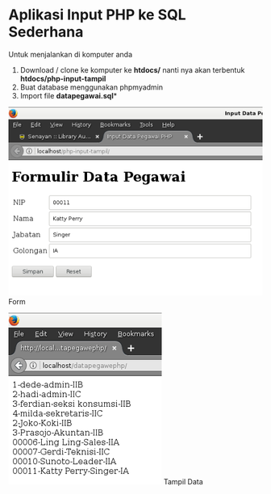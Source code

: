 Aplikasi Input PHP ke SQL Sederhana
===
Untuk menjalankan di komputer anda
1. Download / clone ke komputer ke **htdocs/** nanti nya akan terbentuk **htdocs/php-input-tampil**
2. Buat database menggunakan phpmyadmin
3. Import file **datapegawai.sql***

![gambar](img/1.png)
Form

![gambar](img/2.png)
Tampil Data